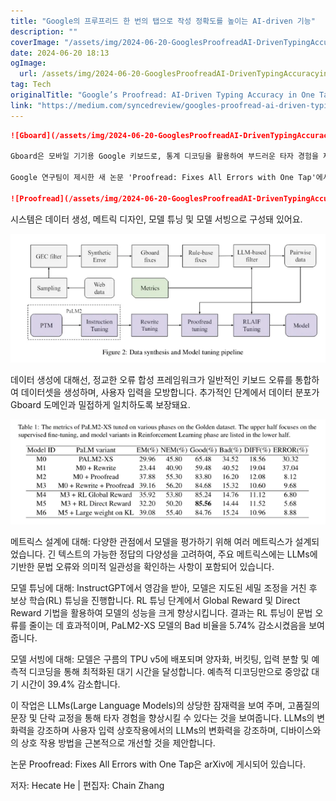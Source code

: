```yaml
---
title: "Google의 프루프리드 한 번의 탭으로 작성 정확도를 높이는 AI-driven 기능"
description: ""
coverImage: "/assets/img/2024-06-20-GooglesProofreadAI-DrivenTypingAccuracyinOneTap_0.png"
date: 2024-06-20 18:13
ogImage: 
  url: /assets/img/2024-06-20-GooglesProofreadAI-DrivenTypingAccuracyinOneTap_0.png
tag: Tech
originalTitle: "Google’s Proofread: AI-Driven Typing Accuracy in One Tap"
link: "https://medium.com/syncedreview/googles-proofread-ai-driven-typing-accuracy-in-one-tap-1fe7451a2b4c"
---
```



```markdown
![Gboard](/assets/img/2024-06-20-GooglesProofreadAI-DrivenTypingAccuracyinOneTap_0.png)

Gboard은 모바일 기기용 Google 키보드로, 통계 디코딩을 활용하여 부드러운 타자 경험을 제공합니다. 자동 및 수동 오류 수정 기능을 갖추고 있어 사용자 친화적 상호 작용을 보장합니다. 대형 언어 모델 (LLMs)의 놀라운 능력을 활용하여 Gboard는 문장 및 단락 수준의 수정을 향상시켜 타자 경험을 혁신합니다.

Google 연구팀이 제시한 새 논문 'Proofread: Fixes All Errors with One Tap'에서 Proofread를 소개합니다. Proofread는 서버 측 LLM을 기반으로 한 혁신적인 Gboard 기능으로서, 한 번의 탭으로 실시간으로 문장 및 단락을 수정할 수 있습니다. Pixel 8 장치에서 시작된 이 기능은 매일 수천 명의 사용자에게 혜택을 줍니다.

![Proofread](/assets/img/2024-06-20-GooglesProofreadAI-DrivenTypingAccuracyinOneTap_1.png)
```

<div class="content-ad"></div>

시스템은 데이터 생성, 메트릭 디자인, 모델 튜닝 및 모델 서빙으로 구성돼 있어요.

![이미지](/assets/img/2024-06-20-GooglesProofreadAI-DrivenTypingAccuracyinOneTap_2.png)

데이터 생성에 대해선, 정교한 오류 합성 프레임워크가 일반적인 키보드 오류를 통합하여 데이터셋을 생성하며, 사용자 입력을 모방합니다. 추가적인 단계에서 데이터 분포가 Gboard 도메인과 밀접하게 일치하도록 보장돼요.

![이미지](/assets/img/2024-06-20-GooglesProofreadAI-DrivenTypingAccuracyinOneTap_3.png)

<div class="content-ad"></div>

메트릭스 설계에 대해: 다양한 관점에서 모델을 평가하기 위해 여러 메트릭스가 설계되었습니다. 긴 텍스트의 가능한 정답의 다양성을 고려하여, 주요 메트릭스에는 LLMs에 기반한 문법 오류와 의미적 일관성을 확인하는 사항이 포함되어 있습니다.

모델 튜닝에 대해: InstructGPT에서 영감을 받아, 모델은 지도된 세밀 조정을 거친 후 보상 학습(RL) 튜닝을 진행합니다. RL 튜닝 단계에서 Global Reward 및 Direct Reward 기법을 활용하여 모델의 성능을 크게 향상시킵니다. 결과는 RL 튜닝이 문법 오류를 줄이는 데 효과적이며, PaLM2-XS 모델의 Bad 비율을 5.74% 감소시켰음을 보여줍니다.

모델 서빙에 대해: 모델은 구름의 TPU v5에 배포되며 양자화, 버킷팅, 입력 분할 및 예측적 디코딩을 통해 최적화된 대기 시간을 달성합니다. 예측적 디코딩만으로 중앙값 대기 시간이 39.4% 감소합니다.

<div class="content-ad"></div>

이 작업은 LLMs(Large Language Models)의 상당한 잠재력을 보여 주며, 고품질의 문장 및 단락 교정을 통해 타자 경험을 향상시킬 수 있다는 것을 보여줍니다. LLMs의 변화력을 강조하며 사용자 입력 상호작용에서의 LLMs의 변화력을 강조하며, 디바이스와의 상호 작용 방법을 근본적으로 개선할 것을 제안합니다.

논문 Proofread: Fixes All Errors with One Tap은 arXiv에 게시되어 있습니다.

저자: Hecate He | 편집자: Chain Zhang